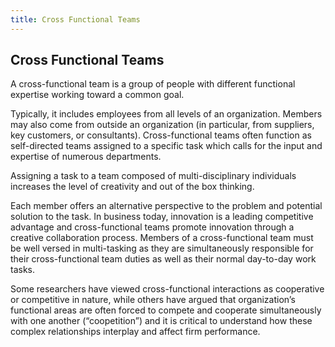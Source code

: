 ```yaml
---
title: Cross Functional Teams
---
```


## Cross Functional Teams

A cross-functional team is a group of people with different functional expertise working toward a common goal.

Typically, it includes employees from all levels of an organization. Members may also come from outside an organization (in particular, from suppliers, key customers, or consultants). Cross-functional teams often function as self-directed teams assigned to a specific task which calls for the input and expertise of numerous departments. 

Assigning a task to a team composed of multi-disciplinary individuals increases the level of creativity and out of the box thinking. 

Each member offers an alternative perspective to the problem and potential solution to the task. In business today, innovation is a leading competitive advantage and cross-functional teams promote innovation through a creative collaboration process. Members of a cross-functional team must be well versed in multi-tasking as they are simultaneously responsible for their cross-functional team duties as well as their normal day-to-day work tasks.

Some researchers have viewed cross-functional interactions as cooperative or competitive in nature, while others have argued that organization’s functional areas are often forced to compete and cooperate simultaneously with one another (“coopetition”) and it is critical to understand how these complex relationships interplay and affect firm performance.

